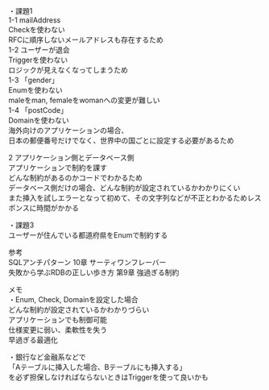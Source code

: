 ・課題1  
  1-1 mailAddress  
      Checkを使わない  
      RFCに順序しないメールアドレスも存在するため  
  1-2 ユーザーが退会  
       Triggerを使わない  
       ロジックが見えなくなってしまうため  
  1-3 「gender」  
       Enumを使わない  
       maleをman, femaleをwomanへの変更が難しい  
  1-4 「postCode」   
       Domainを使わない  
       海外向けのアプリケーションの場合、  
       日本の郵便番号だけでなく、世界中の国ごとに設定する必要があるため  

  2 アプリケーション側とデータベース側  
    アプリケーションで制約を課す  
    どんな制約があるのかコードでわかるため  
    データベース側だけの場合、どんな制約が設定されているかわかりにくい  
    また挿入を試しエラーとなって初めて、その文字列などが不正とわかるためレスポンスに時間がかかる  

・課題3  
  ユーザーが住んでいる都道府県をEnumで制約する

参考  
SQLアンチパターン 10章 サーティワンフレーバー  
失敗から学ぶRDBの正しい歩き方 第9章 強過ぎる制約  

メモ  
・Enum, Check, Domainを設定した場合  
    どんな制約が設定されているかわかりづらい  
    アプリケーションでも制御可能  
    仕様変更に弱い、柔軟性を失う  
    早過ぎる最適化  

・銀行など金融系などで  
   「Aテーブルに挿入した場合、Bテーブルにも挿入する」  
   を必ず担保しなければならないときはTriggerを使って良いかも  
